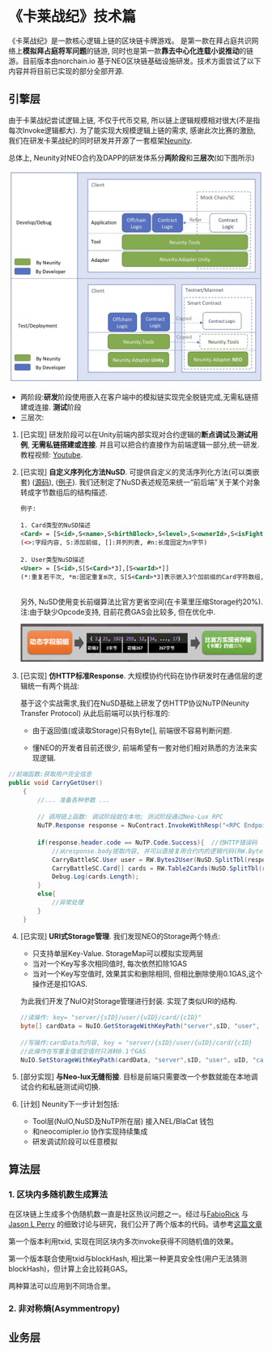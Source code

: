 # 《卡莱战纪》技术篇

《卡莱战纪》是一款核心逻辑上链的区块链卡牌游戏。 是第一款在拜占庭共识网络上**模拟拜占庭将军问题**的链游, 同时也是第一款**靠去中心化连载小说推动**的链游。目前版本由norchain.io 基于NEO区块链基础设施研发。技术方面尝试了以下内容并将目前已实现的部分全部开源.



## 引擎层

由于卡莱战纪尝试逻辑上链, 不仅于代币交易, 所以链上逻辑规模相对很大(不是指每次Invoke逻辑都大). 为了能实现大规模逻辑上链的需求, 感谢此次比赛的激励, 我们在研发卡莱战纪的同时研发并开源了一套框架[Neunity](https://github.com/norchain/Neunity).

总体上, Neunity对NEO合约及DAPP的研发体系分**两阶段**和**三层次**(如下图所示)

![Neunity](pics/Neunity.jpg)

- 两阶段:**研发**阶段使用嵌入在客户端中的模拟链实现完全脱链完成,无需私链搭建或连接. **测试**阶段
- 三层次: 

1. [已实现] 研发阶段可以在Unity前端内部实现对合约逻辑的**断点调试**及**测试用例**, **无需私链搭建或连接**. 并且可以把合约直接作为前端逻辑一部分,统一研发.教程视频: [Youtube](https://youtu.be/vTkNzx403p8). 

2. [已实现] **自定义序列化方法NuSD**. 可提供自定义的灵活序列化方法(可以类嵌套) ([源码](https://github.com/norchain/Neunity/blob/master/Neunity/Neunity/Tools/NUSerialization.cs)), ([例子](https://github.com/norchain/Neunity/blob/master/Samples/SampleUnity/SmartContract/SmartContract/Scripts/SmartContract/SmartContract.cs)). 我们还制定了NuSD表述规范来统一“前后端”关于某个对象转成字节数组后的结构描述. 

   ```xml
   例子:
   
   1. Card类型的NuSD描述
   <Card> = [S<id>,S<name>,S<birthBlock>,S<level>,S<ownerId>,S<isFighting#1>]
   (<>:字段内容, S:添加前缀, []:并列列表, #n:长度固定为n字节)
       
   2. User类型NuSD描述
   <User> = [S<id>,S[S<Card>*3],[S<warId>*]]
   (*:重复若干次, *m:固定重复m次, S[S<Card>*3]表示嵌入3个加前缀的Card字符数组,然后再加前缀)
       
   ```

   另外, NuSD使用变长前缀算法比官方更省空间(在卡莱里压缩Storage约20%). 注:由于缺少Opcode支持, 目前花费GAS会比较多, 但在优化中.

   ![NuSD](pics/NuSD.png)

3. [已实现] **仿HTTP标准Response**. 大规模协约代码在协作研发时在通信层的逻辑统一有两个挑战: 

   基于这个实战需求,我们在NuSD基础上研发了仿HTTP协议NuTP(Neunity Transfer Protocol) 从此后前端可以执行标准的: 

   * 由于返回值(或读取Storage)只有Byte[], 前端很不容易判断问题. 

   * 懂NEO的开发者目前还很少, 前端希望有一套对他们相对熟悉的方法来实现逻辑. 

```cs
//前端函数:获取用户完全信息
public void CarryGetUser()
    {
        //... 准备各种参数 ...
    
		// 调用链上函数: 调试阶段就在本地; 测试阶段通过Neo-Lux RPC
        NuTP.Response response = NuContract.InvokeWithResp("<RPC Endpoint>", operation, paras);
		
        if(response.header.code == NuTP.Code.Success){	//仿HTTP错误码
            //从response.body提取内容, 并可以直接复用合约内的逻辑代码(RW.Bytes2User(), RW.Table2Cards()等)
            CarryBattleSC.User user = RW.Bytes2User(NuSD.SplitTbl(response.body,0));
            CarryBattleSC.Card[] cards = RW.Table2Cards(NuSD.SplitTbl(response.body, 1));
            Debug.Log(cards.Length);
        }
        else{
			//异常处理
        }
    }
```



4. [已实现] **URI式Storage管理**. 我们发现NEO的Storage两个特点:

   * 只支持单层Key-Value. StorageMap可以模拟实现两层
   * 当对一个Key写多次相同值时, 每次依然扣除1GAS
   * 当对一个Key写空值时, 效果其实和删除相同, 但相比删除使用0.1GAS,这个操作还是扣1GAS.

   为此我们开发了NuIO对Storage管理进行封装. 实现了类似URI的结构.

   ```cs
   //读操作: key= "server/{sID}/user/{uID}/card/{cID}"
   byte[] cardData = NuIO.GetStorageWithKeyPath("server",sID, "user", uID, "card", cID);
   
   //写操作:cardData为内容, key = "server/{sID}/user/{uID}/card/{cID}
   //此操作在写重复值或空值时只消耗0.1个GAS
   NuIO.SetStorageWithKeyPath(cardData, "server",sID, "user", uID, "card", cID);
   
   
   ```


5. [部分实现] **与Neo-lux无缝衔接**. 目标是前端只需要改一个参数就能在本地调试合约和私链测试间切换.
6. [计划] Neunity下一步计划包括:
   * Tool层(NuIO,NuSD及NuTP所在层) 接入NEL/BlaCat 钱包
   * 和neocomipler.io 协作实现持续集成
   * 研发调试阶段可以任意模拟



## 算法层



### 1. 区块内多随机数生成算法

在区块链上生成多个伪随机数一直是社区热议问题之一。经过与[FabioRick](https://github.com/FabioRick) 与[Jason L Perry](https://medium.com/@ambethia) 的细致讨论与研究，我们公开了两个版本的代码。请参考[这篇文章](https://medium.com/@fabiohcardoso/random-number-at-runtime-neo-smartcontract-60c4e6cb0bb1)

第一个版本利用txid, 实现在同区块内多次invoke获得不同随机值的效果。

第一个版本联合使用txid与blockHash, 相比第一种更具安全性(用户无法猜测blockHash)，但计算上会比较耗GAS。

两种算法可以应用到不同场合里。



### 2. 非对称熵(Asymmentropy)





## 业务层


